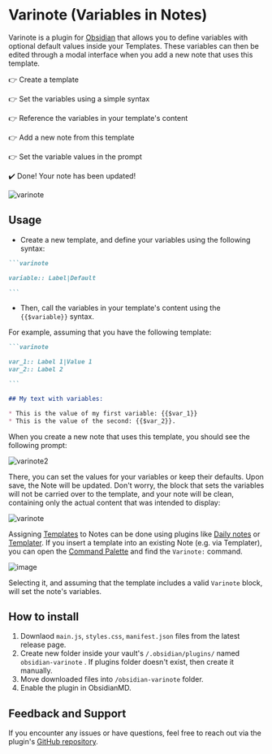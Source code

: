 # Varinote (Variables in Notes)

Varinote is a plugin for [Obsidian](https://obsidian.md) that allows you to define variables with optional default values inside your Templates. These variables can then be edited through a modal interface when you add a new note that uses this template.

👉 Create a template

👉 Set the variables using a simple syntax
 
👉 Reference the variables in your template's content
 
👉 Add a new note from this template

👉 Set the variable values in the prompt

✔️ Done! Your note has been updated!

![varinote](https://github.com/user-attachments/assets/a6333a93-50a2-4b94-be09-da0996465aaa)

## Usage
* Create a new template, and define your variables using the following syntax:

````markdown
```varinote

variable:: Label|Default

```
````
* Then, call the variables in your template's content using the `{{$variable}}` syntax. 

For example, assuming that you have the following template:

````markdown
```varinote

var_1:: Label 1|Value 1
var_2:: Label 2

```

## My text with variables:

* This is the value of my first variable: {{$var_1}}
* This is the value of the second: {{$var_2}}.

````
When you create a new note that uses this template, you should see the following prompt:

![varinote2](https://github.com/user-attachments/assets/555be312-e131-4c05-a4b1-fcd05b1b1dde)

There, you can set the values for your variables or keep their defaults. Upon save, the Note will be updated. Don't worry, the block that sets the variables will not be carried over to the template, and your note will be clean, containing only the actual content that was intended to display:

![varinote](https://github.com/user-attachments/assets/f0ccab6a-a693-4c0f-a4ce-4c687530b980)

Assigning [Templates](https://help.obsidian.md/Plugins/Templates) to Notes can be done using plugins like [Daily notes](https://help.obsidian.md/Plugins/Daily+notes) or [Templater](https://github.com/SilentVoid13/Templater). If you insert a template into an existing Note (e.g. via Templater), you can open the [Command Palette](https://help.obsidian.md/Plugins/Command+palette) and find the `Varinote:` command. 

![image](https://github.com/user-attachments/assets/de2cbb62-e5bc-4327-bb1f-daac26309ed2)

Selecting it, and assuming that the template includes a valid `Varinote` block, will set the note's variables.

## How to install

1. Downlaod `main.js`, `styles.css`, `manifest.json` files from the latest release page.
2. Create new folder inside your vault's `/.obsidian/plugins/` named  `obsidian-varinote` . If plugins folder doesn't exist, then create it manually. 
3. Move downloaded files into `/obsidian-varinote` folder. 
4. Enable the plugin in ObsidianMD. 

## Feedback and Support

If you encounter any issues or have questions, feel free to reach out via the plugin's [GitHub repository](https://github.com/gsarig/obsidian-varinote/).
